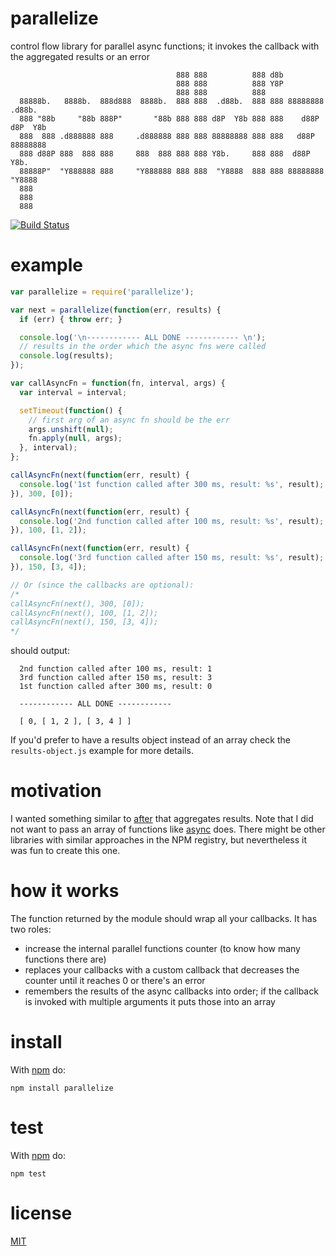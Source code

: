 # parallelize

control flow library for parallel async functions; it invokes the callback with the aggregated results or an error

                                         888 888          888 d8b                   
                                         888 888          888 Y8P                   
                                         888 888          888                       
      88888b.   8888b.  888d888  8888b.  888 888  .d88b.  888 888 88888888  .d88b.  
      888 "88b     "88b 888P"       "88b 888 888 d8P  Y8b 888 888    d88P  d8P  Y8b 
      888  888 .d888888 888     .d888888 888 888 88888888 888 888   d88P   88888888 
      888 d88P 888  888 888     888  888 888 888 Y8b.     888 888  d88P    Y8b.     
      88888P"  "Y888888 888     "Y888888 888 888  "Y8888  888 888 88888888  "Y8888  
      888                                                                           
      888                                                                           
      888   

[![Build Status](https://travis-ci.org/alessioalex/parallelize.svg)](https://travis-ci.org/alessioalex/parallelize)

# example

```js
var parallelize = require('parallelize');

var next = parallelize(function(err, results) {
  if (err) { throw err; }

  console.log('\n------------ ALL DONE ------------ \n');
  // results in the order which the async fns were called
  console.log(results);
});

var callAsyncFn = function(fn, interval, args) {
  var interval = interval;

  setTimeout(function() {
    // first arg of an async fn should be the err
    args.unshift(null);
    fn.apply(null, args);
  }, interval);
};

callAsyncFn(next(function(err, result) {
  console.log('1st function called after 300 ms, result: %s', result);
}), 300, [0]);

callAsyncFn(next(function(err, result) {
  console.log('2nd function called after 100 ms, result: %s', result);
}), 100, [1, 2]);

callAsyncFn(next(function(err, result) {
  console.log('3rd function called after 150 ms, result: %s', result);
}), 150, [3, 4]);

// Or (since the callbacks are optional):
/*
callAsyncFn(next(), 300, [0]);
callAsyncFn(next(), 100, [1, 2]);
callAsyncFn(next(), 150, [3, 4]);
*/
```

should output:

```
  2nd function called after 100 ms, result: 1
  3rd function called after 150 ms, result: 3
  1st function called after 300 ms, result: 0

  ------------ ALL DONE ------------

  [ 0, [ 1, 2 ], [ 3, 4 ] ]
```

If you'd prefer to have a results object instead of an array check the `results-object.js` example for more details.

# motivation

I wanted something similar to [after](http://npm.im/after) that aggregates results.
Note that I did not want to pass an array of functions like [async](http://npm.im/async) does.
There might be other libraries with similar approaches in the NPM registry, but nevertheless it was fun to create this one.

# how it works

The function returned by the module should wrap all your callbacks. It has two roles:

- increase the internal parallel functions counter (to know how many functions there are)
- replaces your callbacks with a custom callback that decreases the counter until it reaches 0 or there's an error
- remembers the results of the async callbacks into order; if the callback is invoked with multiple arguments it puts those into an array

# install

With [npm](http://npmjs.org) do:

```
npm install parallelize
```

# test

With [npm](http://npmjs.org) do:

```
npm test
```

# license

[MIT](http://alessioalex.mit-license.org/)
